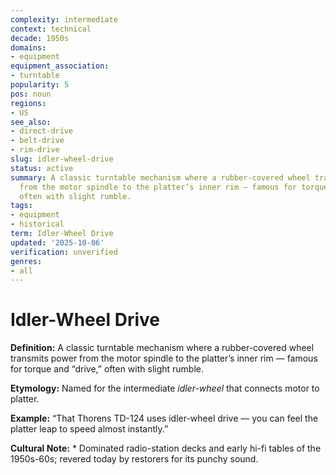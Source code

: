 ```yaml
---
complexity: intermediate
context: technical
decade: 1950s
domains:
- equipment
equipment_association:
- turntable
popularity: 5
pos: noun
regions:
- US
see_also:
- direct-drive
- belt-drive
- rim-drive
slug: idler-wheel-drive
status: active
summary: A classic turntable mechanism where a rubber-covered wheel transmits power
  from the motor spindle to the platter’s inner rim — famous for torque and “drive,”
  often with slight rumble.
tags:
- equipment
- historical
term: Idler-Wheel Drive
updated: '2025-10-06'
verification: unverified
genres:
- all
---
```


# Idler-Wheel Drive

**Definition:** A classic turntable mechanism where a rubber-covered wheel transmits power from the motor spindle to the platter’s inner rim — famous for torque and “drive,” often with slight rumble.

**Etymology:** Named for the intermediate *idler-wheel* that connects motor to platter.

**Example:** “That Thorens TD-124 uses idler-wheel drive — you can feel the platter leap to speed almost instantly.”

**Cultural Note:** * Dominated radio-station decks and early hi-fi tables of the 1950s-60s; revered today by restorers for its punchy sound.

